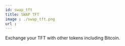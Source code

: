 ```yaml
---
id: swap_tft
title: SWAP TFT
image : ./swap_tft.png
url :
---
```


Exchange your TFT with other tokens including Bitcoin.